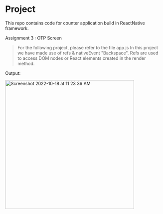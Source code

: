 # Project
This repo contains code for counter application build in ReactNative framework.

Assignment 3 : OTP Screen
> For the following project, please refer to the file app.js
In this project we have made use of refs & nativeEvent "Backspace". Refs are used to access DOM nodes or React elements created in the render method.

Output:

<img width="413" alt="Screenshot 2022-10-18 at 11 23 36 AM" src="https://user-images.githubusercontent.com/56545525/196346889-cd45b8cb-42f7-418f-8c87-de53e8ea047c.png">
